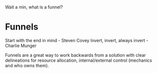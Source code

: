 Wait a min, what is a funnel? 

# Funnels
Start with the end in mind - Steven Covey
Invert, invert, always invert - Charlie Munger

Funnels are a great way to work backwards from a solution with clear delineations for resource allocation, internal/external control (mechanics and who owns them).
